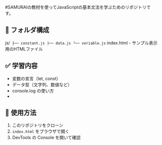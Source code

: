 #SAMURAIの教材を使ってJavaScriptの基本文法を学ぶためのリポジトリです。
## 📁 フォルダ構成
js/```
├── constant.js
├── data.js
└── veriable.js```
index.html - サンプル表示用のHTMLファイル

## ✅ 学習内容
- 変数の宣言（let, const）
- データ型（文字列、数値など）
- console.log の使い方
- 
## 🔧 使用方法
1. このリポジトリをクローン
2. `index.html` をブラウザで開く
3. DevTools の Console を開いて確認
